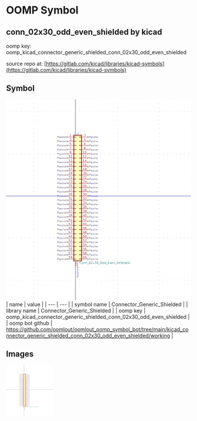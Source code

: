 # OOMP Symbol  
## conn_02x30_odd_even_shielded  by kicad  
  
oomp key: oomp_kicad_connector_generic_shielded_conn_02x30_odd_even_shielded  
  
source repo at: [https://gitlab.com/kicad/libraries/kicad-symbols](https://gitlab.com/kicad/libraries/kicad-symbols)  
## Symbol  
  
[![working.png](working_600.png)](working.png)  
| name | value | 
| --- | --- | 
| symbol name | Connector_Generic_Shielded | 
| library name | Connector_Generic_Shielded | 
| oomp key | oomp_kicad_connector_generic_shielded_conn_02x30_odd_even_shielded | 
| oomp bot github | https://github.com/oomlout/oomlout_oomp_symbol_bot/tree/main/kicad_connector_generic_shielded_conn_02x30_odd_even_shielded/working | 
## Images  
  
[![working.png](working_140.png)](working.png)  

